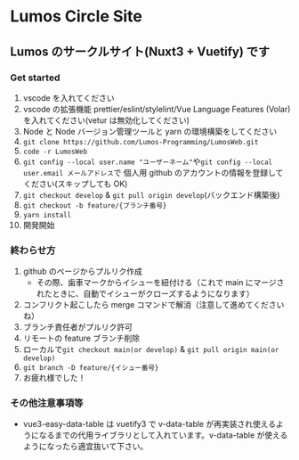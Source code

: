 # Lumos Circle Site

## Lumos のサークルサイト(Nuxt3 + Vuetify) です

### **Get started**

1. vscode を入れてください
2. vscode の拡張機能 prettier/eslint/stylelint/Vue Language Features (Volar) を入れてください(vetur は無効化してください)
3. Node と Node バージョン管理ツールと yarn の環境構築をしてください
4. `git clone https://github.com/Lumos-Programming/LumosWeb.git`
5. `code -r LumosWeb`
6. `git config --local user.name "ユーザーネーム"`や`git config --local user.email メールアドレス`で 個人用 github のアカウントの情報を登録してください(スキップしても OK)
7. `git checkout develop` & `git pull origin develop`(バックエンド構築後)
8. `git checkout -b feature/{ブランチ番号}`
9. `yarn install`
10. 開発開始

### **終わらせ方**

1. github のページからプルリク作成
   - その際、歯車マークからイシューを紐付ける（これで main にマージされたときに、自動でイシューがクローズするようになります）
2. コンフリクト起こしたら merge コマンドで解消（注意して進めてくださいね）
3. ブランチ責任者がプルリク許可
4. リモートの feature ブランチ削除
5. ローカルで`git checkout main(or develop)` & `git pull origin main(or develop)`
6. `git branch -D feature/{イシュー番号}`
7. お疲れ様でした！

### **その他注意事項等**

- vue3-easy-data-table は vuetify3 で v-data-table が再実装され使えるようになるまでの代用ライブラリとして入れています。v-data-table が使えるようになったら適宜抜いて下さい。

